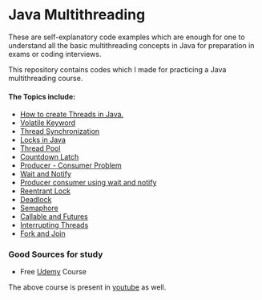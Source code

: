 # Java Multithreading

These are self-explanatory code examples which are enough for one to understand all the basic multithreading concepts in Java for preparation in exams or coding interviews.

This repository contains codes which I made for practicing a Java multithreading course.

#### The Topics include:

  - [How to create Threads in Java.]
  - [Volatile Keyword]
  - [Thread Synchronization]
  - [Locks in Java]
  - [Thread Pool]
  - [Countdown Latch]
  - [Producer - Consumer Problem]
  - [Wait and Notify]
  - [Producer consumer using wait and notify]
  - [Reentrant Lock]
  - [Deadlock]
  - [Semaphore]
  - [Callable and Futures]
  - [Interrupting Threads]
  - [Fork and Join]
  
 
### Good Sources for study

  - Free [Udemy](https://www.udemy.com/java-multithreading/) Course
 
The above course is present in [youtube](https://www.youtube.com/watch?v=YdlnEWC-7Wo&index=2&list=PLBB24CFB073F1048E&t=0s) as well.




  [How to create Threads in Java.]: <https://github.com/rishabh1911/Java-multithreading/tree/master/src/main/java/threads1/starting/threads>
  [Volatile Keyword]: <https://github.com/rishabh1911/Java-multithreading/tree/master/src/main/java/threads2/volatility>
  [Thread Synchronization]: <https://github.com/rishabh1911/Java-multithreading/tree/master/src/main/java/threads3/synchronization>
  [Locks in Java]: <https://github.com/rishabh1911/Java-multithreading/tree/master/src/main/java/threads4/lock/objects>
  [Thread Pool]: <https://github.com/rishabh1911/Java-multithreading/tree/master/src/main/java/threads5/thread/pool>
  [Countdown Latch]: <https://github.com/rishabh1911/Java-multithreading/tree/master/src/main/java/threads6/countdown/latch>
  [Producer - Consumer Problem]: <https://github.com/rishabh1911/Java-multithreading/tree/master/src/main/java/threads7/producer/consumer/problem>
  [Wait and Notify]: <https://github.com/rishabh1911/Java-multithreading/tree/master/src/main/java/threads8/wait/and/notify>
  [Producer consumer using wait and notify]: <https://github.com/rishabh1911/Java-multithreading/tree/master/src/main/java/threads9/producer/consumer/using/wait/notify/imp>
  [Reentrant Lock]: <https://github.com/rishabh1911/Java-multithreading/tree/master/src/main/java/threasds10/reentrant/lock>
  [Deadlock]: <https://github.com/rishabh1911/Java-multithreading/tree/master/src/main/java/threads11/deadlock>
  [Semaphore]: <https://github.com/rishabh1911/Java-multithreading/tree/master/src/main/java/threads12/semaphores>
  [Callable and Futures]: <https://github.com/rishabh1911/Java-multithreading/tree/master/src/main/java/threads13/callable/and/futures>
  [Interrupting Threads]: <https://github.com/rishabh1911/Java-multithreading/tree/master/src/main/java/threads14/interrupting/threads>
  [Fork and Join]: <https://github.com/rishabh1911/Java-multithreading/tree/master/src/main/java/threads15/fork/and/join>
  
